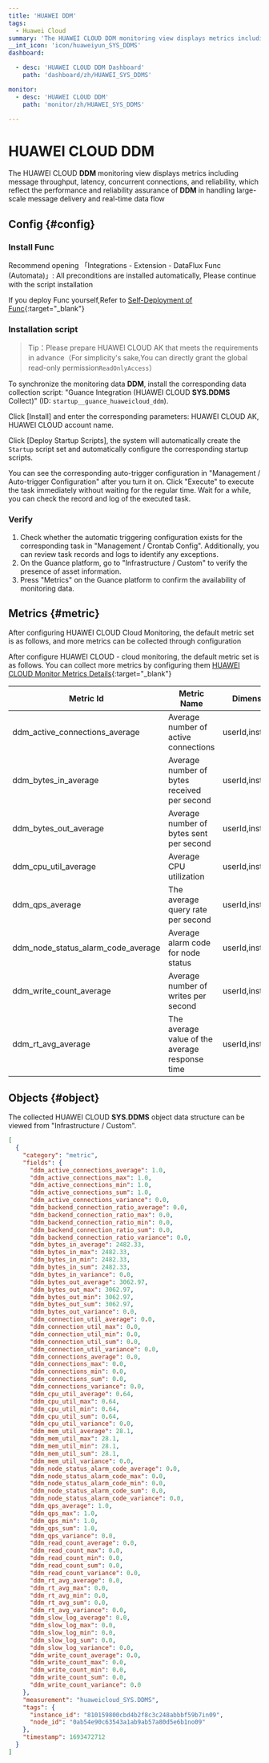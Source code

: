 ```yaml
---
title: 'HUAWEI DDM'
tags: 
  - Huawei Cloud
summary: 'The HUAWEI CLOUD DDM monitoring view displays metrics including message throughput, latency, concurrent connections, and reliability, which reflect the performance and reliability assurance of DDMS in handling large-scale message delivery and real-time data flow.'
__int_icon: 'icon/huaweiyun_SYS_DDMS'
dashboard:

  - desc: 'HUAWEI CLOUD DDM Dashboard'  
    path: 'dashboard/zh/HUAWEI_SYS_DDMS'

monitor:
  - desc: 'HUAWEI CLOUD DDM'
    path: 'monitor/zh/HUAWEI_SYS_DDMS'

---
```


<!-- markdownlint-disable MD025 -->
# HUAWEI CLOUD **DDM**
<!-- markdownlint-enable -->

The HUAWEI CLOUD **DDM** monitoring view displays metrics including message throughput, latency, concurrent connections, and reliability, which reflect the performance and reliability assurance of **DDM** in handling large-scale message delivery and real-time data flow

## Config {#config}

### Install Func

Recommend opening 「Integrations - Extension - DataFlux Func (Automata)」: All preconditions are installed automatically, Please continue with the script installation

If you deploy Func yourself,Refer to [Self-Deployment of Func](https://func.guance.com/doc/script-market-guance-integration/){:target="_blank"}


### Installation script

> Tip：Please prepare HUAWEI CLOUD AK that meets the requirements in advance（For simplicity's sake,You can directly grant the global read-only permission`ReadOnlyAccess`）

To synchronize the monitoring data **DDM**, install the corresponding data collection script: "Guance Integration (HUAWEI CLOUD **SYS.DDMS** Collect)" (ID: `startup__guance_huaweicloud_ddm`).

Click [Install] and enter the corresponding parameters: HUAWEI CLOUD AK, HUAWEI CLOUD account name.

Click [Deploy Startup Scripts], the system will automatically create the `Startup` script set and automatically configure the corresponding startup scripts.

You can see the corresponding auto-trigger configuration in "Management / Auto-trigger Configuration" after you turn it on. Click "Execute" to execute the task immediately without waiting for the regular time. Wait for a while, you can check the record and log of the executed task.


### Verify

1. Check whether the automatic triggering configuration exists for the corresponding task in "Management / Crontab Config". Additionally, you can review task records and logs to identify any exceptions.
2. On the Guance platform, go to "Infrastructure / Custom" to verify the presence of asset information.
3. Press "Metrics" on the Guance platform to confirm the availability of monitoring data.

## Metrics {#metric}
After configuring HUAWEI CLOUD Cloud Monitoring, the default metric set is as follows, and more metrics can be collected through configuration

After configure HUAWEI CLOUD - cloud monitoring, the default metric set is as follows. You can collect more metrics by configuring them [HUAWEI CLOUD Monitor Metrics Details](https://support.huaweicloud.com/intl/en-us/usermanual-ddm/ddm_03_0051.html){:target="_blank"}

| Metric Id                      | Metric Name                    | Dimensions        | Statistics      | Unit     |
| -------------------- | ------------------- | ------------------------------------------------------- | ---- | ---------- |
| ddm_active_connections_average | Average number of active connections | userId,instanceId | Average,Maximum | Count |
| ddm_bytes_in_average | Average number of bytes received per second | userId,instanceId | Average,Maximum | Bytes/s |
| ddm_bytes_out_average | Average number of bytes sent per second | userId,instanceId | Average,Maximum | Bytes/s |
| ddm_cpu_util_average | Average CPU utilization | userId,instanceId | Average,Maximum | % |
| ddm_qps_average | The average query rate per second | userId,instanceId | Average,Maximum | Count/s |
| ddm_node_status_alarm_code_average | Average alarm code for node status | userId,instanceId | Average,Maximum | Count    |
| ddm_write_count_average | Average number of writes per second | userId,instanceId | Average,Maximum | Count/s |
| ddm_rt_avg_average | The average value of the average response time | userId,instanceId | Average,Maximum | ms |

## Objects {#object}

The collected HUAWEI CLOUD **SYS.DDMS** object data structure can be viewed from "Infrastructure / Custom".

```json
[
  {
    "category": "metric",
    "fields": {
      "ddm_active_connections_average": 1.0,
      "ddm_active_connections_max": 1.0,
      "ddm_active_connections_min": 1.0,
      "ddm_active_connections_sum": 1.0,
      "ddm_active_connections_variance": 0.0,
      "ddm_backend_connection_ratio_average": 0.0,
      "ddm_backend_connection_ratio_max": 0.0,
      "ddm_backend_connection_ratio_min": 0.0,
      "ddm_backend_connection_ratio_sum": 0.0,
      "ddm_backend_connection_ratio_variance": 0.0,
      "ddm_bytes_in_average": 2482.33,
      "ddm_bytes_in_max": 2482.33,
      "ddm_bytes_in_min": 2482.33,
      "ddm_bytes_in_sum": 2482.33,
      "ddm_bytes_in_variance": 0.0,
      "ddm_bytes_out_average": 3062.97,
      "ddm_bytes_out_max": 3062.97,
      "ddm_bytes_out_min": 3062.97,
      "ddm_bytes_out_sum": 3062.97,
      "ddm_bytes_out_variance": 0.0,
      "ddm_connection_util_average": 0.0,
      "ddm_connection_util_max": 0.0,
      "ddm_connection_util_min": 0.0,
      "ddm_connection_util_sum": 0.0,
      "ddm_connection_util_variance": 0.0,
      "ddm_connections_average": 0.0,
      "ddm_connections_max": 0.0,
      "ddm_connections_min": 0.0,
      "ddm_connections_sum": 0.0,
      "ddm_connections_variance": 0.0,
      "ddm_cpu_util_average": 0.64,
      "ddm_cpu_util_max": 0.64,
      "ddm_cpu_util_min": 0.64,
      "ddm_cpu_util_sum": 0.64,
      "ddm_cpu_util_variance": 0.0,
      "ddm_mem_util_average": 28.1,
      "ddm_mem_util_max": 28.1,
      "ddm_mem_util_min": 28.1,
      "ddm_mem_util_sum": 28.1,
      "ddm_mem_util_variance": 0.0,
      "ddm_node_status_alarm_code_average": 0.0,
      "ddm_node_status_alarm_code_max": 0.0,
      "ddm_node_status_alarm_code_min": 0.0,
      "ddm_node_status_alarm_code_sum": 0.0,
      "ddm_node_status_alarm_code_variance": 0.0,
      "ddm_qps_average": 1.0,
      "ddm_qps_max": 1.0,
      "ddm_qps_min": 1.0,
      "ddm_qps_sum": 1.0,
      "ddm_qps_variance": 0.0,
      "ddm_read_count_average": 0.0,
      "ddm_read_count_max": 0.0,
      "ddm_read_count_min": 0.0,
      "ddm_read_count_sum": 0.0,
      "ddm_read_count_variance": 0.0,
      "ddm_rt_avg_average": 0.0,
      "ddm_rt_avg_max": 0.0,
      "ddm_rt_avg_min": 0.0,
      "ddm_rt_avg_sum": 0.0,
      "ddm_rt_avg_variance": 0.0,
      "ddm_slow_log_average": 0.0,
      "ddm_slow_log_max": 0.0,
      "ddm_slow_log_min": 0.0,
      "ddm_slow_log_sum": 0.0,
      "ddm_slow_log_variance": 0.0,
      "ddm_write_count_average": 0.0,
      "ddm_write_count_max": 0.0,
      "ddm_write_count_min": 0.0,
      "ddm_write_count_sum": 0.0,
      "ddm_write_count_variance": 0.0
    },
    "measurement": "huaweicloud_SYS.DDMS",
    "tags": {
      "instance_id": "810159800cbd4b2f8c3c248abbbf59b7in09",
      "node_id": "0ab54e90c63543a1ab9ab57a80d5e6b1no09"
    },
    "timestamp": 1693472712
  }
]
```

